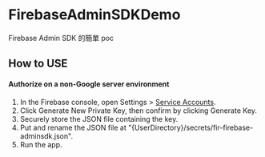 # FirebaseAdminSDKDemo
Firebase Admin SDK 的簡單 poc
## How to USE
#### Authorize on a non-Google server environment
1. In the Firebase console, open Settings > [Service Accounts](https://console.firebase.google.com/project/_/settings/serviceaccounts/adminsdk?_gl=1*q6fwu9*_ga*MTg4MjE5NjU0My4xNzAxNzU4NzM2*_ga_CW55HF8NVT*MTcwMzEzODMwMS4zOS4xLjE3MDMxNDUxNjAuNTcuMC4w). 
2. Click Generate New Private Key, then confirm by clicking Generate Key. 
3. Securely store the JSON file containing the key. 
4. Put and rename the JSON file at "{UserDirectory}/secrets/fir-firebase-adminsdk.json". 
5. Run the app. 
